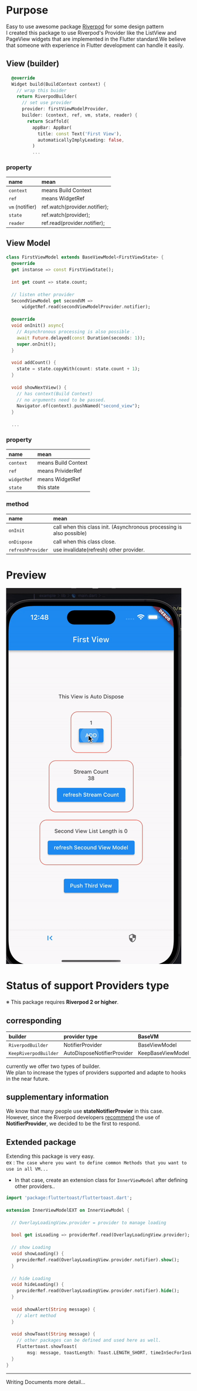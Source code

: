 <!--
This README describes the package. If you publish this package to pub.dev,
this README's contents appear on the landing page for your package.

For information about how to write a good package README, see the guide for
[writing package pages](https://dart.dev/guides/libraries/writing-package-pages).

For general information about developing packages, see the Dart guide for
[creating packages](https://dart.dev/guides/libraries/create-library-packages)
and the Flutter guide for
[developing packages and plugins](https://flutter.dev/developing-packages).
-->


# Purpose

Easy to use awesome package [Riverpod](https://pub.dev/packages/flutter_riverpod) for some design pattern  
I created this package to use Riverpod's Provider like the ListView and PageView widgets that are implemented in the Flutter standard.We believe that someone with experience in Flutter development can handle it easily.  


## View (builder)

``` dart
  @override
  Widget build(BuildContext context) {
    // wrap this buider 
    return RiverpodBuilder(
      // set use provider
      provider: firstViewModelProvider,
      builder: (context, ref, vm, state, reader) {
        return Scaffold(
          appBar: AppBar(
            title: const Text('First View'),
            automaticallyImplyLeading: false,
          )
          ...
```

### property

| name | mean |
| :--- | :--- |
|`context`| means Build Context|
|`ref`| means WidgetRef|
|`vm` (notifier) |ref.watch(provider.notifier);|
|`state` |ref.watch(provider);|
|`reader` |ref.read(provider.notifier);|



## View Model

``` dart
class FirstViewModel extends BaseViewModel<FirstViewState> {
  @override
  get instanse => const FirstViewState();

  int get count => state.count;

  // listen other provider
  SecondViewModel get secondVM =>
      widgetRef.read(secondViewModelProvider.notifier);

  @override
  void onInit() async{
    // Asynchronous processing is also possible .
    await Future.delayed(const Duration(seconds: 1));
    super.onInit();
  }

  void addCount() {
    state = state.copyWith(count: state.count + 1);
  }

  void showNextView() {
    // has context(Build Context)
    // no arguments need to be passed.
    Navigator.of(context).pushNamed("second_view");
  }

  ...
```

### property

| name | mean |
| :--- | :--- |
|`context`| means Build Context|
|`ref`| means PrividerRef|
|`widgetRef` |means WidgetRef|
|`state` |this state|

### method

| name | mean |
| :--- | :--- |
|`onInit`|call when this class init. (Asynchronous processing is also possible)|
|`onDispose`|call when this class close.|
|`refreshProvider` |use invalidate(refresh) other provider.|

# Preview

![samle](README_images/sample.gif)

# Status of support Providers type
※ This package requires **Riverpod 2 or higher**.  

## corresponding

| builder | provider type | BaseVM|
| :--- | :--- | :--- |
|`RiverpodBuilder`| NotifierProvider | BaseViewModel |
|`KeepRiverpodBuilder`|AutoDisposeNotifierProvider| KeepBaseViewModel |

currently we offer two types of builder.  
We plan to increase the types of providers supported and adapte to hooks  in the near future.

## supplementary information
We know that many people use **stateNotifierProvier** in this case.  
However, since the Riverpod developers [recommend](https://docs-v2.riverpod.dev/docs/providers/state_notifier_provider) the use of **NotifierProvider**, we decided to be the first to respond.

## Extended package
Extending this package is very easy.  
ex : `The case where you want to define common Methods that you want to use in all VM...`  
- In that case, create an extension class for `InnerViewModel` after defining other providers..

``` dart
import 'package:fluttertoast/fluttertoast.dart';

extension InnerViewModelEXT on InnerViewModel {

  // OverlayLoadingView.provider = provider to manage loading

  bool get isLoading => providerRef.read(OverlayLoadingView.provider);

  // show Loading
  void showLoading() {
    providerRef.read(OverlayLoadingView.provider.notifier).show();
  }

  // hide Loading
  void hideLoading() {
    providerRef.read(OverlayLoadingView.provider.notifier).hide();
  }

  void showAlert(String message) {
    // alert method
  }

  void showToast(String message) {
    // other packages can be defined and used here as well.
    Fluttertoast.showToast(
        msg: message, toastLength: Toast.LENGTH_SHORT, timeInSecForIosWeb: 1);
  }
}

```
***
Writing Documents more detail...








